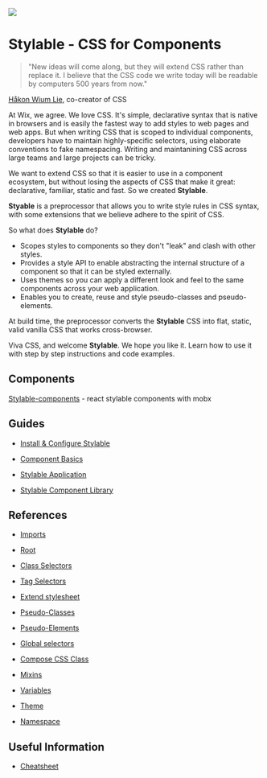 ![](./branding/logo/PNG/96-logo-OnlySymbol.png)

# Stylable - CSS for Components

> "New ideas will come along, but they will extend CSS rather than replace it. I believe that the CSS code we write today will be readable by computers 500 years from now."

[Håkon Wium Lie](https://dev.opera.com/articles/css-twenty-years-hakon/), co-creator of CSS

At Wix, we agree. We love CSS. It's simple, declarative syntax that is native in browsers and is easily the fastest way to add styles to web pages and web apps. But when writing CSS that is scoped to individual components, developers have to maintain highly-specific selectors, using elaborate conventions to fake namespacing. Writing and maintanining CSS across large teams and large projects can be tricky.

We want to extend CSS so that it is easier to use in a component ecosystem, but without losing the aspects of CSS that make it great: declarative, familiar, static and fast. So we created **Stylable**.

**Styable** is a preprocessor that allows you to write style rules in CSS syntax, with some extensions that we believe adhere to the spirit of CSS.

So what does **Stylable** do?

* Scopes styles to components so they don't "leak" and clash with other styles.
* Provides a style API to enable abstracting the internal structure of a component so that it can be styled externally. 
* Uses themes so you can apply a different look and feel to the same components across your web application.
* Enables you to create, reuse and style pseudo-classes and pseudo-elements.

At build time, the preprocessor converts the **Stylable** CSS into flat, static, valid vanilla CSS that works cross-browser.

Viva CSS, and welcome **Stylable**. We hope you like it. Learn how to use it with step by step instructions and code examples.

## Components

[Stylable-components](https://github.com/wix/stylable-components) - react stylable components with mobx

## Guides

* [Install & Configure Stylable](./docs/guides/install-configure.md)

* [Component Basics](./docs/guides/component-basics.md)

* [Stylable Application](./guides/stylable-application.md)

* [Stylable Component Library](./guides/stylable-component-library.md)

## References

* [Imports](./docs/references/imports.md)

* [Root](./docs/references/root.md)

* [Class Selectors](./docs/references/class-selectors.md)

* [Tag Selectors](./docs/references/tag-selectors.md)

* [Extend stylesheet](./docs/references/extend-stylesheet.md)

* [Pseudo-Classes](./docs/references/pseudo-classes.md)

* [Pseudo-Elements](./docs/references/pseudo-elements.md)

* [Global selectors](./docs/references/global-selectors.md)

* [Compose CSS Class](./docs/references/compose-css-class.md)

* [Mixins](./docs/references/mixin-syntax.md)

* [Variables](./docs/references/variables.md)

* [Theme](./references/theme.md)

* [Namespace](./docs/references/namespace.md)

## Useful Information

* [Cheatsheet](./docs/usefulInfo/cheatsheet.md)
